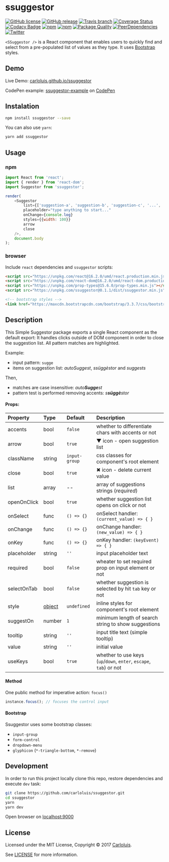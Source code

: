# ssuggestor

[![GitHub license](https://img.shields.io/badge/license-MIT-blue.svg)](https://raw.githubusercontent.com/carloluis/ssuggestor/master/LICENSE)
[![GitHub release](https://img.shields.io/github/release/carloluis/ssuggestor.svg)](https://github.com/carloluis/ssuggestor/releases)
[![Travis branch](https://img.shields.io/travis/carloluis/ssuggestor/master.svg)](https://travis-ci.org/carloluis/ssuggestor)
[![Coverage Status](https://coveralls.io/repos/github/carloluis/ssuggestor/badge.svg)](https://coveralls.io/github/carloluis/ssuggestor)
[![Codacy Badge](https://api.codacy.com/project/badge/Grade/92e79d6c062f466d8f07744c543473c3)](https://www.codacy.com/app/carloluis/ssuggestor?utm_source=github.com&utm_medium=referral&utm_content=carloluis/ssuggestor&utm_campaign=badger)
[![npm](https://img.shields.io/npm/v/ssuggestor.svg)](https://www.npmjs.com/package/ssuggestor)
[![npm](https://img.shields.io/npm/dt/ssuggestor.svg)](https://npm-stat.com/charts.html?package=ssuggestor)
[![Package Quality](http://npm.packagequality.com/shield/ssuggestor.svg)](http://packagequality.com/#?package=ssuggestor)
[![PeerDependencies](https://img.shields.io/david/peer/carloluis/ssuggestor.svg)](https://david-dm.org/carloluis/ssuggestor?type=peer)
[![Twitter](https://img.shields.io/twitter/url/https/github.com/carloluis/ssuggestor.svg?style=social)](https://twitter.com/intent/tweet?text=check%20out%20this%20simple%20suggestor%20component%20on&url=https%3A%2F%2Ft.co%2FpjuWm9EaCa&hashtags=react16,ssuggestor)


`<SSuggestor />` is a React component that enables users to quickly find and select from a pre-populated list of values as they type. It uses [Bootstrap](http://getbootstrap.com/) styles.

## Demo

Live Demo: [carloluis.github.io/ssuggestor](https://carloluis.github.io/ssuggestor/)

CodePen example: [ssuggestor-example](http://codepen.io/carloluis/pen/rjpLYw/) on [CodePen](http://codepen.io)

## Instalation

```bash
npm install ssuggestor --save
```

You can also use `yarn`:

```bash
yarn add ssuggestor
```

## Usage 

### npm

```js
import React from 'react';
import { render } from 'react-dom';
import Suggestor from 'ssuggestor';

render(
	<Suggestor 
		list={['suggestion-a', 'suggestion-b', 'suggestion-c', '...', 'suggestion-z']}
		placeholder="type anything to start..."
		onChange={console.log}
		styles={{width: 100}}
		arrow
		close
	/>,
	document.body
);

```

### browser

Include `react` dependencies and `ssuggestor` scripts:

```html
<script src="https://unpkg.com/react@16.2.0/umd/react.production.min.js"></script>
<script src="https://unpkg.com/react-dom@16.2.0/umd/react-dom.production.min.js"></script>
<script src="https://unpkg.com/prop-types@15.6.0/prop-types.min.js"></script>
<script src="https://unpkg.com/ssuggestor@0.1.1/dist/ssuggestor.min.js"></script>

<!-- bootstrap styles -->
<link href="https://maxcdn.bootstrapcdn.com/bootstrap/3.3.7/css/bootstrap.min.css">
```

## Description

This Simple Suggestor package exports a single React component as the default export:
It handles clicks outside of DOM component in order to close the suggestion list.
All pattern matches are highlighted.

Example:
- input pattern: `sugge`
- items on suggestion list: *autoSuggest*, *ssüggèstor* and *suggests*

Then,
- matches are case insensitive: _auto**Sugge**st_
- pattern test is performed removing accents: _s**süggè**stor_

#### Props:

Property | Type | Default | Description
:--------|:-----|:--------|:-----------
accents  | bool | `false`| whether to differentiate chars with accents or not
arrow    | bool | `true` | ▼ icon - open suggestion list
className| string | `input-group` | css classes for component's root element
close    | bool | `true` | ✖︎ icon - delete current value
list     | array | -- | array of suggestions strings (_required_)
openOnClick | bool | `true` | whether suggestion list opens on click or not
onSelect | func | `() => {}` | onSelect handler: `(current_value) => { }`
onChange | func | `() => {}` | onChange handler: `(new_value) => { }`
onKey    | func | `() => {}` | onKey handler: `(keyEvent) => { }`
placeholder | string | `''` | input placeholder text
required | bool | `false` | wheater to set required prop on input element or not
selectOnTab | bool | `false` | whether suggestion is selected by hit `tab` key or not
style    | [object](https://facebook.github.io/react/docs/dom-elements.html#style "react style object") | `undefined` | inline styles for component's root element
suggestOn| number | `1` | minimum length of search string to show suggestions
tooltip  | string | `''` | input title text (simple tooltip)
value    | string | `''` | initial value
useKeys  | bool | `true` | whether to use keys (`up`/`down`, `enter`, `escape`, `tab`) or not


#### Method

One public method for imperative action: `focus()`

```js
instance.focus(); // focuses the control input
```

#### Bootstrap

Ssuggestor uses some bootstrap classes:

* `input-group`
* `form-control`
* `dropdown-menu`
* `glyphicon` (`*-triangle-bottom`, `*-remove`)

## Development

In order to run this project locally clone this repo, restore dependencies and execute `dev` task:

```bash
git clone https://github.com/carloluis/ssuggestor.git
cd ssuggestor
yarn
yarn dev
```

Open browser on [localhost:9000](http://localhost:9000/)

## License

Licensed under the MIT License, Copyright © 2017 [Carloluis](https://twitter.com/carloluis_).

See [LICENSE](./LICENSE) for more information.
